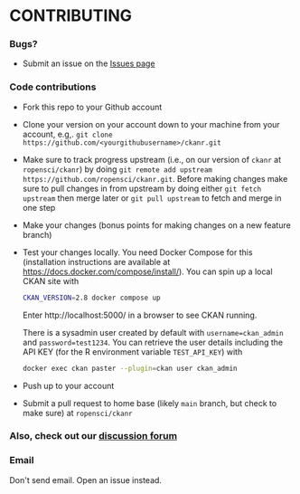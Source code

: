 # CONTRIBUTING #

### Bugs?

* Submit an issue on the [Issues page](https://github.com/ropensci/ckanr/issues)

### Code contributions

* Fork this repo to your Github account
* Clone your version on your account down to your machine from your account, e.g,. `git clone https://github.com/<yourgithubusername>/ckanr.git`
* Make sure to track progress upstream (i.e., on our version of `ckanr` at `ropensci/ckanr`) by doing `git remote add upstream https://github.com/ropensci/ckanr.git`. Before making changes make sure to pull changes in from upstream by doing either `git fetch upstream` then merge later or `git pull upstream` to fetch and merge in one step
* Make your changes (bonus points for making changes on a new feature branch)
* Test your changes locally. You need Docker Compose for this (installation instructions are available at <https://docs.docker.com/compose/install/>). You can spin up a local CKAN site with

    ```bash
    CKAN_VERSION=2.8 docker compose up
    ```

    Enter http://localhost:5000/ in a browser to see CKAN running.

    There is a sysadmin user created by default with `username=ckan_admin` and `password=test1234`. You can retrieve the user details including the API KEY (for the R environment variable `TEST_API_KEY`) with

    ```bash
    docker exec ckan paster --plugin=ckan user ckan_admin
    ```
* Push up to your account
* Submit a pull request to home base (likely `main` branch, but check to make sure) at `ropensci/ckanr`

### Also, check out our [discussion forum](https://discuss.ropensci.org)

### Email

Don't send email. Open an issue instead.
